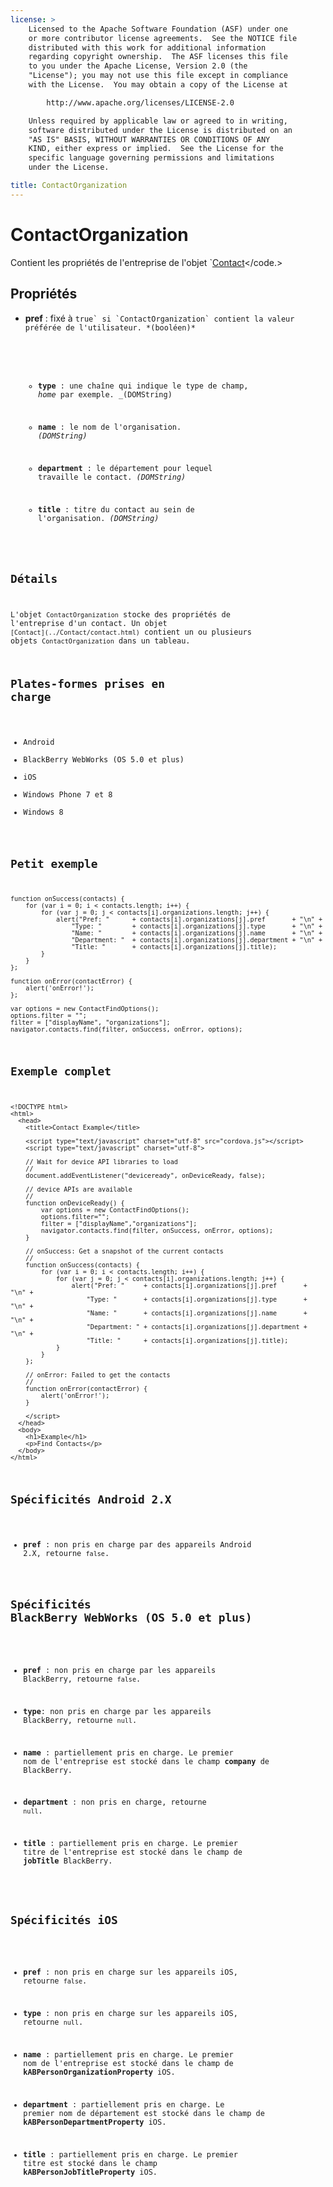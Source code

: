 ```yaml
---
license: >
    Licensed to the Apache Software Foundation (ASF) under one
    or more contributor license agreements.  See the NOTICE file
    distributed with this work for additional information
    regarding copyright ownership.  The ASF licenses this file
    to you under the Apache License, Version 2.0 (the
    "License"); you may not use this file except in compliance
    with the License.  You may obtain a copy of the License at

        http://www.apache.org/licenses/LICENSE-2.0

    Unless required by applicable law or agreed to in writing,
    software distributed under the License is distributed on an
    "AS IS" BASIS, WITHOUT WARRANTIES OR CONDITIONS OF ANY
    KIND, either express or implied.  See the License for the
    specific language governing permissions and limitations
    under the License.

title: ContactOrganization
---
```


# ContactOrganization

Contient les propriétés de l'entreprise de l'objet `[Contact](../Contact/contact.html)</code.></p>

<h2>Propriétés</h2>

<ul>
<li><p><strong>pref</strong> : fixé à <code>true` si `ContactOrganization` contient la valeur préférée de l'utilisateur. *(booléen)*</li> 

*   **type** : une chaîne qui indique le type de champ, *home* par exemple. _(DOMString)

*   **name** : le nom de l'organisation. *(DOMString)*

*   **department** : le département pour lequel travaille le contact. *(DOMString)*

*   **title** : titre du contact au sein de l'organisation. *(DOMString)*</ul> 

## Détails

L'objet `ContactOrganization` stocke des propriétés de l'entreprise d'un contact. Un objet `[Contact](../Contact/contact.html)` contient un ou plusieurs objets `ContactOrganization` dans un tableau.

## Plates-formes prises en charge

*   Android
*   BlackBerry WebWorks (OS 5.0 et plus)
*   iOS
*   Windows Phone 7 et 8
*   Windows 8

## Petit exemple

    function onSuccess(contacts) {
        for (var i = 0; i < contacts.length; i++) {
            for (var j = 0; j < contacts[i].organizations.length; j++) {
                alert("Pref: "      + contacts[i].organizations[j].pref       + "\n" +
                    "Type: "        + contacts[i].organizations[j].type       + "\n" +
                    "Name: "        + contacts[i].organizations[j].name       + "\n" +
                    "Department: "  + contacts[i].organizations[j].department + "\n" +
                    "Title: "       + contacts[i].organizations[j].title);
            }
        }
    };
    
    function onError(contactError) {
        alert('onError!');
    };
    
    var options = new ContactFindOptions();
    options.filter = "";
    filter = ["displayName", "organizations"];
    navigator.contacts.find(filter, onSuccess, onError, options);
    

## Exemple complet

    <!DOCTYPE html>
    <html>
      <head>
        <title>Contact Example</title>
    
        <script type="text/javascript" charset="utf-8" src="cordova.js"></script>
        <script type="text/javascript" charset="utf-8">
    
        // Wait for device API libraries to load
        //
        document.addEventListener("deviceready", onDeviceReady, false);
    
        // device APIs are available
        //
        function onDeviceReady() {
            var options = new ContactFindOptions();
            options.filter="";
            filter = ["displayName","organizations"];
            navigator.contacts.find(filter, onSuccess, onError, options);
        }
    
        // onSuccess: Get a snapshot of the current contacts
        //
        function onSuccess(contacts) {
            for (var i = 0; i < contacts.length; i++) {
                for (var j = 0; j < contacts[i].organizations.length; j++) {
                    alert("Pref: "     + contacts[i].organizations[j].pref       + "\n" +
                        "Type: "       + contacts[i].organizations[j].type       + "\n" +
                        "Name: "       + contacts[i].organizations[j].name       + "\n" +
                        "Department: " + contacts[i].organizations[j].department + "\n" +
                        "Title: "      + contacts[i].organizations[j].title);
                }
            }
        };
    
        // onError: Failed to get the contacts
        //
        function onError(contactError) {
            alert('onError!');
        }
    
        </script>
      </head>
      <body>
        <h1>Example</h1>
        <p>Find Contacts</p>
      </body>
    </html>
    

## Spécificités Android 2.X

*   **pref** : non pris en charge par des appareils Android 2.X, retourne `false`.

## Spécificités BlackBerry WebWorks (OS 5.0 et plus)

*   **pref** : non pris en charge par les appareils BlackBerry, retourne `false`.

*   **type**: non pris en charge par les appareils BlackBerry, retourne `null`.

*   **name** : partiellement pris en charge. Le premier nom de l'entreprise est stocké dans le champ **company** de BlackBerry.

*   **department** : non pris en charge, retourne `null`.

*   **title** : partiellement pris en charge. Le premier titre de l'entreprise est stocké dans le champ de **jobTitle** BlackBerry.

## Spécificités iOS

*   **pref** : non pris en charge sur les appareils iOS, retourne `false`.

*   **type** : non pris en charge sur les appareils iOS, retourne `null`.

*   **name** : partiellement pris en charge. Le premier nom de l'entreprise est stocké dans le champ de **kABPersonOrganizationProperty** iOS.

*   **department** : partiellement pris en charge. Le premier nom de département est stocké dans le champ de **kABPersonDepartmentProperty** iOS.

*   **title** : partiellement pris en charge. Le premier titre est stocké dans le champ **kABPersonJobTitleProperty** iOS.